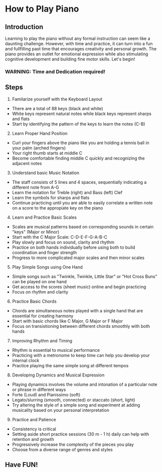# How to Play Piano
## Introduction

Learning to play the piano without any formal instruction can seem like a daunting challenge. However, with time and practice, it can turn into a fun and fullfilling past time that encourages creativity and personal growth. The piano provides an outlet for emotional expression while also stimulating cognitive development and building fine motor skills. Let's begin!
### WARNING: Time and Dedication required!

## Steps

1. Familarize yourself with the Keyboard Layout
- There are a total of 88 keys (black and white)
- White keys represent natural notes while black keys represent sharps and flats
- Start by identifying the pattern of the keys to learn the notes (C-B)


2. Learn Proper Hand Position
- Curl your fingers above the piano like you are holding a tennis ball in your palm (arched fingers)
- Your right thumb starts at middle C
- Become comfortable finding middle C quickly and recognizing the adjacent notes

3. Understand basic Music Notation
- The staff consists of 5 lines and 4 spaces, sequentially indicating a different note from A-G
- Learn the notation for Treble (right) and Bass (left) Clef
- Learn the symbols for sharps and flats
- Continue practicing until you are able to easily correlate a written note on a score to the appropiate key on the piano

4. Learn and Practice Basic Scales
- Scales are musical patterns based on corresponding sounds in certain "keys" (Major or Minor)
- Start with the C Major Scale: C-D-E-F-G-A-B-C
- Play slowly and focus on sound, clarity and rhythm
- Practice on both hands individually before using both to build coordination and finger strength
- Progress to more complicated major scales and then minor scales

5. Play Simple Songs using One Hand
- Simple songs such as "Twinkle, Twinkle, Little Star" or "Hot Cross Buns" can be played on one hand 
- Get access to the scores (sheet music) online and begin practicing
- Focus on rhythm and clarity

6. Practice Basic Chords
- Chords are simultaneous notes played with a single hand that are essential for creating harmony
- Start with basic chords like C Major, G Major or F Major
- Focus on transistioning between different chords smoothly with both hands

7. Improving Rhythm and Timing
- Rhythm is essential to musical performance
- Practicing with a metronome to keep time can help you develop your internal clock
- Practice playing the same simple song at different tempos

8. Developing Dynamics and Musical Expression
- Playing dynamics involves the volume and intonation of a particular note or phrase in different ways
- Forte (Loud) and Pianissimo (soft)
- Legato/slurring (smooth, connected) or staccato (short, light)
- Try altering the style of a simple song and experiment at adding musicality based on your personal interpretation

9. Practice and Patience
- Consistency is critical
- Setting aside short practice sessions (30 m - 1 h) daily can help with retention and growth
- Progressively increase the complexity of the pieces you play
- Choose from a diverse range of genres and styles

## Have FUN!


```
